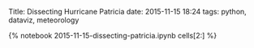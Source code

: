 Title: Dissecting Hurricane Patricia
date: 2015-11-15 18:24
tags: python, dataviz, meteorology

{% notebook 2015-11-15-dissecting-patricia.ipynb cells[2:] %}